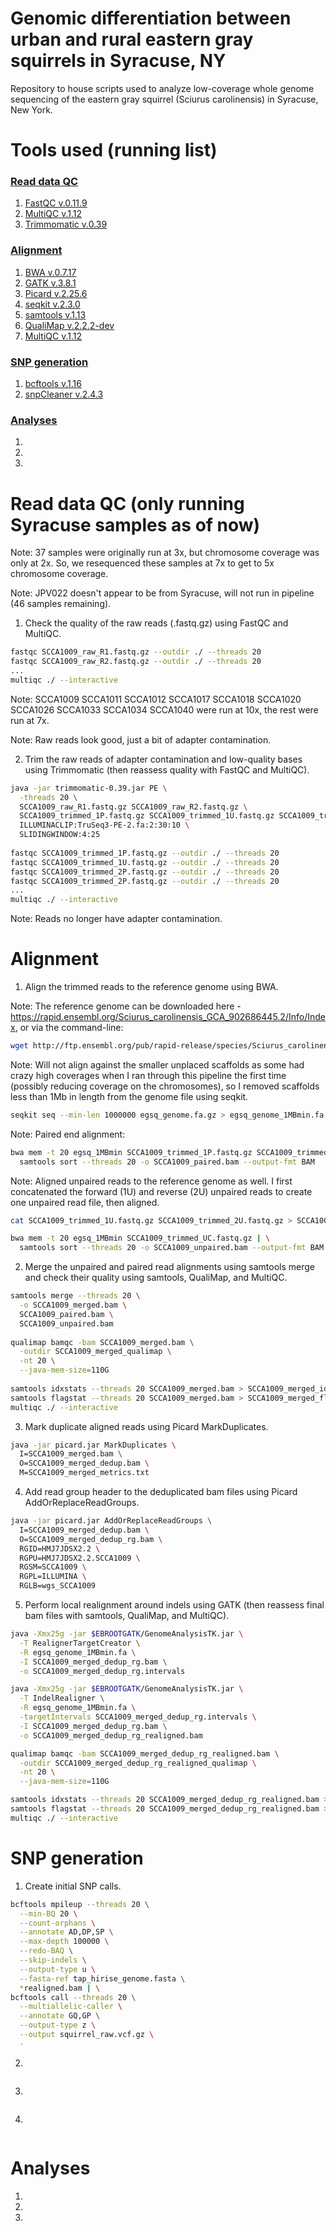 # Genomic differentiation between urban and rural eastern gray squirrels in Syracuse, NY #
Repository to house scripts used to analyze low-coverage whole genome sequencing of the eastern gray squirrel (Sciurus carolinensis) in Syracuse, New York.

# Tools used (running list) #
### [Read data QC](https://github.com/agentzero93/syr_squirrel_lcwgs/edit/main/README.md#read-data-qc-only-running-syracuse-samples-as-of-now) ###
1) [FastQC v.0.11.9](https://www.bioinformatics.babraham.ac.uk/projects/fastqc/)
2) [MultiQC v.1.12](https://multiqc.info/)
3) [Trimmomatic v.0.39](https://github.com/usadellab/Trimmomatic)
### [Alignment](https://github.com/agentzero93/syr_squirrel_lcwgs/edit/main/README.md#alignment-1) ###
1) [BWA v.0.7.17](https://github.com/lh3/bwa)
2) [GATK v.3.8.1](https://gatk.broadinstitute.org/hc/en-us)
3) [Picard v.2.25.6](https://github.com/broadinstitute/picard)
4) [seqkit v.2.3.0](https://github.com/shenwei356/seqkit)
5) [samtools v.1.13](http://www.htslib.org/)
6) [QualiMap v.2.2.2-dev](http://qualimap.conesalab.org/)
7) [MultiQC v.1.12](https://multiqc.info/)
### [SNP generation](https://github.com/agentzero93/syr_squirrel_lcwgs/edit/main/README.md#snp-generation-1) ###
1) [bcftools v.1.16](https://samtools.github.io/bcftools/bcftools.html)
2) [snpCleaner v.2.4.3](https://github.com/tplinderoth/ngsQC/tree/master/snpCleaner)
### [Analyses](https://github.com/agentzero93/syr_squirrel_lcwgs/edit/main/README.md#analyses) ###
1)
2)
3)

# Read data QC (only running Syracuse samples as of now) #

Note: 37 samples were originally run at 3x, but chromosome coverage was only at 2x. So, we resequenced these samples at 7x to get to 5x chromosome coverage.

Note: JPV022 doesn't appear to be from Syracuse, will not run in pipeline (46 samples remaining).

1) Check the quality of the raw reads (.fastq.gz) using FastQC and MultiQC.
```bash
fastqc SCCA1009_raw_R1.fastq.gz --outdir ./ --threads 20
fastqc SCCA1009_raw_R2.fastq.gz --outdir ./ --threads 20
...
multiqc ./ --interactive
```
Note: SCCA1009 SCCA1011 SCCA1012 SCCA1017 SCCA1018 SCCA1020 SCCA1026 SCCA1033 SCCA1034 SCCA1040 were run at 10x, the rest were run at 7x.

Note: Raw reads look good, just a bit of adapter contamination.

2) Trim the raw reads of adapter contamination and low-quality bases using Trimmomatic (then reassess quality with FastQC and MultiQC).
```bash
java -jar trimmomatic-0.39.jar PE \
  -threads 20 \
  SCCA1009_raw_R1.fastq.gz SCCA1009_raw_R2.fastq.gz \
  SCCA1009_trimmed_1P.fastq.gz SCCA1009_trimmed_1U.fastq.gz SCCA1009_trimmed_2P.fastq.gz SCCA1009_trimmed_2U.fastq.gz \
  ILLUMINACLIP:TruSeq3-PE-2.fa:2:30:10 \
  SLIDINGWINDOW:4:25
  
fastqc SCCA1009_trimmed_1P.fastq.gz --outdir ./ --threads 20
fastqc SCCA1009_trimmed_1U.fastq.gz --outdir ./ --threads 20
fastqc SCCA1009_trimmed_2P.fastq.gz --outdir ./ --threads 20
fastqc SCCA1009_trimmed_2P.fastq.gz --outdir ./ --threads 20
...
multiqc ./ --interactive
```
Note: Reads no longer have adapter contamination.

# Alignment #

1) Align the trimmed reads to the reference genome using BWA.

Note: The reference genome can be downloaded here - https://rapid.ensembl.org/Sciurus_carolinensis_GCA_902686445.2/Info/Index, or via the command-line:
```bash
wget http://ftp.ensembl.org/pub/rapid-release/species/Sciurus_carolinensis/GCA_902686445.2/genome/Sciurus_carolinensis-GCA_902686445.2-unmasked.fa.gz
```
Note: Will not align against the smaller unplaced scaffolds as some had crazy high coverages when I ran through this pipeline the first time (possibly reducing coverage on the chromosomes), so I removed scaffolds less than 1Mb in length from the genome file using seqkit.
```bash
seqkit seq --min-len 1000000 egsq_genome.fa.gz > egsq_genome_1MBmin.fa.gz
```
Note: Paired end alignment:
```bash
bwa mem -t 20 egsq_1MBmin SCCA1009_trimmed_1P.fastq.gz SCCA1009_trimmed_2P.fastq.gz | \
  samtools sort --threads 20 -o SCCA1009_paired.bam --output-fmt BAM
```
Note: Aligned unpaired reads to the reference genome as well. I first concatenated the forward (1U) and reverse (2U) unpaired reads to create one unpaired read file, then aligned.
```bash
cat SCCA1009_trimmed_1U.fastq.gz SCCA1009_trimmed_2U.fastq.gz > SCCA1009_trimmed_UC.fastq.gz

bwa mem -t 20 egsq_1MBmin SCCA1009_trimmed_UC.fastq.gz | \
  samtools sort --threads 20 -o SCCA1009_unpaired.bam --output-fmt BAM
```
2) Merge the unpaired and paired read alignments using samtools merge and check their quality using samtools, QualiMap, and MultiQC.
```bash
samtools merge --threads 20 \
  -o SCCA1009_merged.bam \
  SCCA1009_paired.bam \
  SCCA1009_unpaired.bam
  
qualimap bamqc -bam SCCA1009_merged.bam \
  -outdir SCCA1009_merged_qualimap \
  -nt 20 \
  --java-mem-size=110G
  
samtools idxstats --threads 20 SCCA1009_merged.bam > SCCA1009_merged_idxstats.txt
samtools flagstat --threads 20 SCCA1009_merged.bam > SCCA1009_merged_flagstat.txt
multiqc ./ --interactive
```
3) Mark duplicate aligned reads using Picard MarkDuplicates.
```bash
java -jar picard.jar MarkDuplicates \
  I=SCCA1009_merged.bam \
  O=SCCA1009_merged_dedup.bam \
  M=SCCA1009_merged_metrics.txt
```
4) Add read group header to the deduplicated bam files using Picard AddOrReplaceReadGroups.
```bash
java -jar picard.jar AddOrReplaceReadGroups \
  I=SCCA1009_merged_dedup.bam \
  O=SCCA1009_merged_dedup_rg.bam \
  RGID=HMJ7JDSX2.2 \
  RGPU=HMJ7JDSX2.2.SCCA1009 \
  RGSM=SCCA1009 \
  RGPL=ILLUMINA \
  RGLB=wgs_SCCA1009
```
5) Perform local realignment around indels using GATK (then reassess final bam files with samtools, QualiMap, and MultiQC).
```bash
java -Xmx25g -jar $EBROOTGATK/GenomeAnalysisTK.jar \
  -T RealignerTargetCreator \
  -R egsq_genome_1MBmin.fa \
  -I SCCA1009_merged_dedup_rg.bam \
  -o SCCA1009_merged_dedup_rg.intervals 

java -Xmx25g -jar $EBROOTGATK/GenomeAnalysisTK.jar \
  -T IndelRealigner \
  -R egsq_genome_1MBmin.fa \
  -targetIntervals SCCA1009_merged_dedup_rg.intervals \
  -I SCCA1009_merged_dedup_rg.bam \
  -o SCCA1009_merged_dedup_rg_realigned.bam 

qualimap bamqc -bam SCCA1009_merged_dedup_rg_realigned.bam \
  -outdir SCCA1009_merged_dedup_rg_realigned_qualimap \
  -nt 20 \
  --java-mem-size=110G

samtools idxstats --threads 20 SCCA1009_merged_dedup_rg_realigned.bam > SCCA1009_merged__dedup_rg_realignedidxstats.txt
samtools flagstat --threads 20 SCCA1009_merged_dedup_rg_realigned.bam > SCCA1009_merged__dedup_rg_realignedflagstat.txt
multiqc ./ --interactive
```

# SNP generation #

1) Create initial SNP calls.
```bash
bcftools mpileup --threads 20 \
  --min-BQ 20 \
  --count-orphans \
  --annotate AD,DP,SP \
  --max-depth 100000 \
  --redo-BAQ \
  --skip-indels \
  --output-type u \
  --fasta-ref tap_hirise_genome.fasta \
  *realigned.bam | \
bcftools call --threads 20 \
  --multiallelic-caller \
  --annotate GQ,GP \
  --output-type z \
  --output squirrel_raw.vcf.gz \
  - 
```
2) 
```bash

```
3)
```bash

```
4)
```bash

```
# Analyses #
1)
2)
3)

